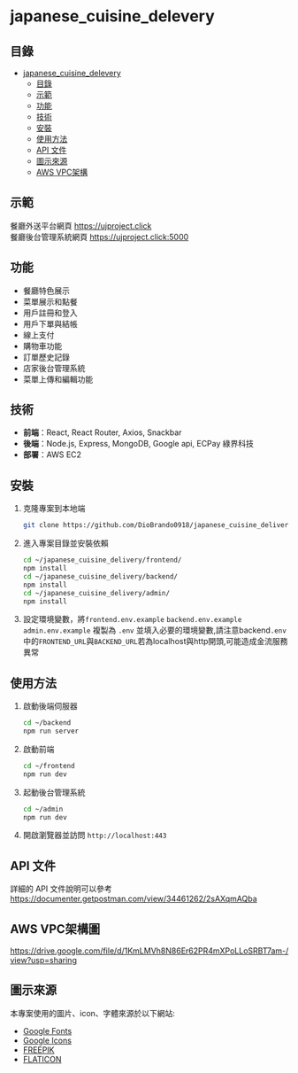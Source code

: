 # japanese_cuisine_delevery

## 目錄

- [japanese_cuisine_delevery](#japanese_cuisine_delevery)
    - [目錄](#目錄)
    - [示範](#示範)
    - [功能](#功能)
    - [技術](#技術)
    - [安裝](#安裝)
    - [使用方法](#使用方法)
    - [API 文件](#API-文件)
    - [圖示來源](#圖示來源)
    - [AWS VPC架構](#AWS-VPC架構)

## 示範

餐廳外送平台網頁 https://ujproject.click  
餐廳後台管理系統網頁 https://ujproject.click:5000

## 功能

- 餐廳特色展示
- 菜單展示和點餐
- 用戶註冊和登入
- 用戶下單與結帳
- 線上支付
- 購物車功能
- 訂單歷史記錄
- 店家後台管理系統
- 菜單上傳和編輯功能

## 技術

- **前端**：React, React Router, Axios, Snackbar
- **後端**：Node.js, Express, MongoDB, Google api, ECPay 綠界科技
- **部署**：AWS EC2

## 安裝

1. 克隆專案到本地端
    ```bash
    git clone https://github.com/DioBrando0918/japanese_cuisine_delivery.git
    ```
2. 進入專案目錄並安裝依賴
    ```bash
    cd ~/japanese_cuisine_delivery/frontend/
    npm install
    cd ~/japanese_cuisine_delivery/backend/
    npm install  
    cd ~/japanese_cuisine_delivery/admin/
    npm install
    ```
3. 設定環境變數，將`frontend.env.example` `backend.env.example` `admin.env.example` 複製為 `.env` 並填入必要的環境變數,請注意backend`.env`中的`FRONTEND_URL`與`BACKEND_URL`若為localhost與http開頭,可能造成金流服務異常
    

## 使用方法

1. 啟動後端伺服器
    ```bash
    cd ~/backend
    npm run server
    ```
2. 啟動前端
    ```bash
    cd ~/frontend
    npm run dev
    ```
3. 起動後台管理系統
    ```bash
    cd ~/admin
    npm run dev
    ```
4. 開啟瀏覽器並訪問 `http://localhost:443`

## API 文件

詳細的 API 文件說明可以參考 https://documenter.getpostman.com/view/34461262/2sAXqmAQba

## AWS VPC架構圖
https://drive.google.com/file/d/1KmLMVh8N86Er62PR4mXPoLLoSRBT7am-/view?usp=sharing

## 圖示來源
本專案使用的圖片、icon、字體來源於以下網站:
- [Google Fonts](https://fonts.google.com/)
- [Google Icons](https://fonts.google.com/icons)
- [FREEPIK](https://www.freepik.com/)
- [FLATICON](https://www.flaticon.com/)